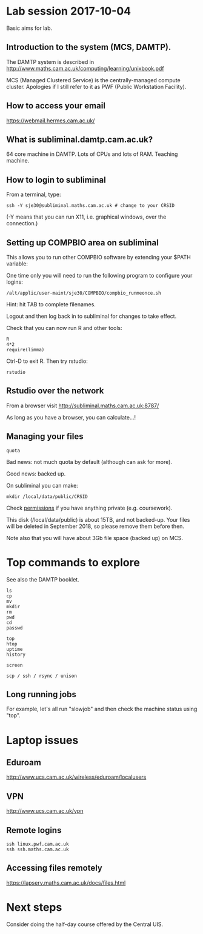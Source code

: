 # Lab session 2017-10-04

Basic aims for lab.

## Introduction to the system (MCS, DAMTP).


The DAMTP system is described in http://www.maths.cam.ac.uk/computing/learning/unixbook.pdf

MCS (Managed Clustered Service) is the centrally-managed compute
cluster.  Apologies if I still refer to it as PWF (Public Workstation
Facility).


## How to access your email

https://webmail.hermes.cam.ac.uk/

## What is subliminal.damtp.cam.ac.uk?

64 core machine in DAMTP.  Lots of CPUs and lots of RAM.  Teaching machine.

## How to login to subliminal

From a terminal, type:

    ssh -Y sje30@subliminal.maths.cam.ac.uk # change to your CRSID

(-Y means that you can run X11, i.e. graphical windows, over the connection.)


## Setting up COMPBIO area on subliminal

This allows you to run other COMPBIO software by extending your $PATH variable:


One time only you will need to run the following program to configure
your logins:

    /alt/applic/user-maint/sje30/COMPBIO/compbio_runmeonce.sh

Hint: hit TAB to complete filenames.

Logout and then log back in to subliminal for changes to take effect.

Check that you can now run R and other tools:

    R
    4*2
    require(limma)

Ctrl-D to exit R.  Then try rstudio:

    rstudio
	

## Rstudio over the network

From a browser visit  http://subliminal.maths.cam.ac.uk:8787/

As long as you have a browser, you can calculate...!

## Managing your files

    quota

Bad news: not much quota by default (although can ask for more).

Good news: backed up.

On subliminal you can make:

    mkdir /local/data/public/CRSID
	
Check
[permissions](https://en.wikipedia.org/wiki/File_system_permissions)
if you have anything private (e.g. coursework).

This disk (/local/data/public) is about 15TB, and not backed-up.  Your
files will be deleted in September 2018, so please remove them before then.


Note also that you will have about 3Gb file space (backed up) on MCS.

# Top commands to explore

See also the DAMTP booklet.

```
ls
cp
mv
mkdir
rm
pwd
cd
passwd

top
htop
uptime
history

screen

scp / ssh / rsync / unison
```

## Long running jobs

For example, let's all run "slowjob" and then check the machine status
using "top".


# Laptop issues

## Eduroam

http://www.ucs.cam.ac.uk/wireless/eduroam/localusers


## VPN

http://www.ucs.cam.ac.uk/vpn

## Remote logins

    ssh linux.pwf.cam.ac.uk
    ssh ssh.maths.cam.ac.uk

## Accessing files remotely

https://lapserv.maths.cam.ac.uk/docs/files.html

# Next steps

Consider doing the half-day course offered by the Central UIS.


